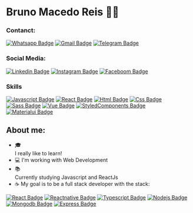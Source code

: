 <!--
**brunoreis-dev/brunoreis-dev** is a ✨ _special_ ✨ repository because its `README.md` (this file) appears on your GitHub profile.

Here are some ideas to get you started:

- 🔭 I’m currently working on ...
- 🌱 I’m currently learning ...
- 👯 I’m looking to collaborate on ...
- 🤔 I’m looking for help with ...
- 💬 Ask me about ...
- 📫 How to reach me: ...
- 😄 Pronouns: ...
- ⚡ Fun fact: ...
-->

# Bruno Macedo Reis :man_technologist:


### Contanct:

[![Whatsapp Badge](https://img.shields.io/badge/WhatsApp-25D366?style=for-the-badge&logo=whatsapp&logoColor=white)](https://api.whatsapp.com/send?phone=5511945233253&text=Ol%C3%A1!)
[![Gmail Badge](https://img.shields.io/badge/Gmail-D14836?style=for-the-badge&logo=gmail&logoColor=white)](b.macedoreis@gmail.com)
[![Telegram Badge](https://img.shields.io/badge/Telegram-2CA5E0?style=for-the-badge&logo=telegram&logoColor=white)]()


### Social Media: 

[![Linkedin Badge](https://img.shields.io/badge/LinkedIn-0077B5?style=for-the-badge&logo=linkedin&logoColor=white)](https://www.linkedin.com/in/bruno-reis-9a937b189/)
[![Instagram Badge](https://img.shields.io/badge/Instagram-E4405F?style=for-the-badge&logo=instagram&logoColor=white)](https://www.instagram.com/bruno.macedoreis/)
[![Faceboom Badge](https://img.shields.io/badge/Facebook-1877F2?style=for-the-badge&logo=facebook&logoColor=white)](https://www.facebook.com/profile.php?id=100010447211195)


### Skills

[![Javascript Badge](https://img.shields.io/badge/JavaScript-F7DF1E?style=for-the-badge&logo=javascript&logoColor=black)]()
[![React Badge](https://img.shields.io/badge/React-20232A?style=for-the-badge&logo=react&logoColor=61DAFB)]()
[![Html Badge](https://img.shields.io/badge/HTML5-E34F26?style=for-the-badge&logo=html5&logoColor=white)]()
[![Css Badge](https://img.shields.io/badge/CSS3-1572B6?style=for-the-badge&logo=css3&logoColor=white)]()
[![Sass Badge](https://img.shields.io/badge/Sass-CC6699?style=for-the-badge&logo=sass&logoColor=white)]()
[![Vue Badge](https://img.shields.io/badge/Vue.js-35495E?style=for-the-badge&logo=vue.js&logoColor=4FC08D)]()
[![StyledComponents Badge](https://img.shields.io/badge/styled--components-DB7093?style=for-the-badge&logo=styled-components&logoColor=white)]()
[![Materialui Badge](https://img.shields.io/badge/Material--UI-0081CB?style=for-the-badge&logo=material-ui&logoColor=white)]()


## About me:

- :mortar_board:  
I really like to learn!
- :computer: 
I'm working with Web Development
- :books:  
Currently studying Javascript and ReactJs
- :coffee: 
My goal is to be a full stack developer with the stack:

[![React Badge](https://img.shields.io/badge/React-20232A?style=for-the-badge&logo=react&logoColor=61DAFB)]() [![Reactnative Badge](https://img.shields.io/badge/React_Native-20232A?style=for-the-badge&logo=react&logoColor=61DAFB)]() [![Typescript Badge](https://img.shields.io/badge/TypeScript-007ACC?style=for-the-badge&logo=typescript&logoColor=white)]() [![Nodejs Badge](https://img.shields.io/badge/Node.js-43853D?style=for-the-badge&logo=node.js&logoColor=white)]() [![Mongodb Badge](https://img.shields.io/badge/MongoDB-4EA94B?style=for-the-badge&logo=mongodb&logoColor=white)]() [![Express Badge](https://img.shields.io/badge/Express.js-404D59?style=for-the-badge)]() 


